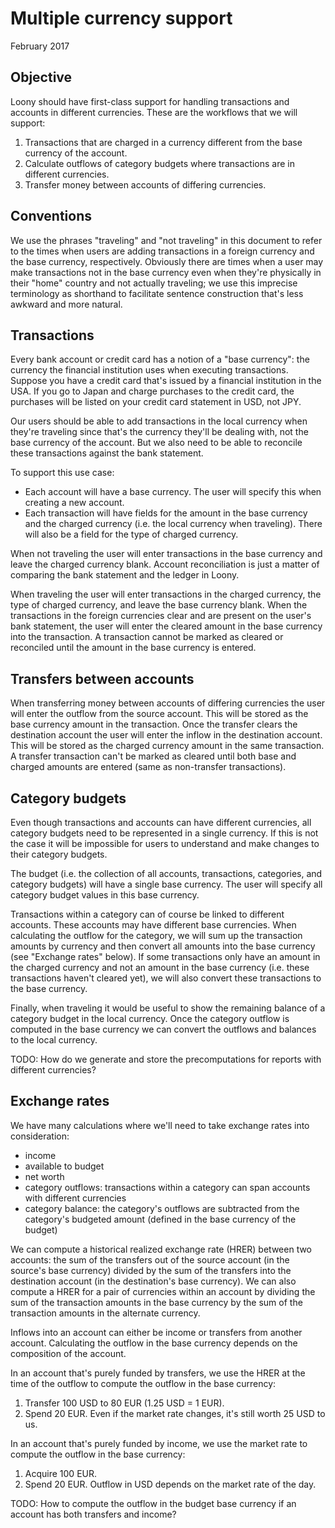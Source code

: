 # Multiple currency support

February 2017

## Objective

Loony should have first-class support for handling transactions and accounts
in different currencies. These are the workflows that we will support:

1.  Transactions that are charged in a currency different from the base
    currency of the account.
1.  Calculate outflows of category budgets where transactions are in different
    currencies.
1.  Transfer money between accounts of differing currencies.

## Conventions

We use the phrases "traveling" and "not traveling" in this document to refer
to the times when users are adding transactions in a foreign currency and the
base currency, respectively. Obviously there are times when a user may make
transactions not in the base currency even when they're physically in their
"home" country and not actually traveling; we use this imprecise terminology
as shorthand to facilitate sentence construction that's less awkward and more
natural.

## Transactions

Every bank account or credit card has a notion of a "base currency": the
currency the financial institution uses when executing transactions. Suppose
you have a credit card that's issued by a financial institution in the USA. If
you go to Japan and charge purchases to the credit card, the purchases will be
listed on your credit card statement in USD, not JPY.

Our users should be able to add transactions in the local currency when
they're traveling since that's the currency they'll be dealing with, not the
base currency of the account. But we also need to be able to reconcile these
transactions against the bank statement.

To support this use case:

*   Each account will have a base currency. The user will specify this when
    creating a new account.
*   Each transaction will have fields for the amount in the base currency and
    the charged currency (i.e. the local currency when traveling). There will
    also be a field for the type of charged currency.

When not traveling the user will enter transactions in the base currency and
leave the charged currency blank. Account reconciliation is just a matter of
comparing the bank statement and the ledger in Loony.

When traveling the user will enter transactions in the charged currency, the
type of charged currency, and leave the base currency blank. When the
transactions in the foreign currencies clear and are present on the user's
bank statement, the user will enter the cleared amount in the base currency
into the transaction. A transaction cannot be marked as cleared or reconciled
until the amount in the base currency is entered.

## Transfers between accounts

When transferring money between accounts of differing currencies the user
will enter the outflow from the source account. This will be stored as the
base currency amount in the transaction. Once the transfer clears the
destination account the user will enter the inflow in the destination account.
This will be stored as the charged currency amount in the same transaction. A
transfer transaction can't be marked as cleared until both base and charged
amounts are entered (same as non-transfer transactions).

## Category budgets

Even though transactions and accounts can have different currencies, all
category budgets need to be represented in a single currency. If this is not
the case it will be impossible for users to understand and make changes to
their category budgets.

The budget (i.e. the collection of all accounts, transactions, categories, and
category budgets) will have a single base currency. The user will specify all
category budget values in this base currency.

Transactions within a category can of course be linked to different accounts.
These accounts may have different base currencies. When calculating the
outflow for the category, we will sum up the transaction amounts by currency
and then convert all amounts into the base currency (see "Exchange rates"
below). If some transactions only have an amount in the charged currency and
not an amount in the base currency (i.e. these transactions haven't cleared
yet), we will also convert these transactions to the base currency.

Finally, when traveling it would be useful to show the remaining balance of a
category budget in the local currency. Once the category outflow is computed
in the base currency we can convert the outflows and balances to the local
currency.

TODO: How do we generate and store the precomputations for reports with
different currencies?

## Exchange rates

We have many calculations where we'll need to take exchange rates into
consideration:

*   income
*   available to budget
*   net worth
*   category outflows: transactions within a category can span accounts with
    different currencies
*   category balance: the category's outflows are subtracted from the
    category's budgeted amount (defined in the base currency of the budget)

We can compute a historical realized exchange rate (HRER) between two accounts:
the sum of the transfers out of the source account (in the source's base
currency) divided by the sum of the transfers into the destination account (in
the destination's base currency). We can also compute a HRER for a pair of
currencies within an account by dividing the sum of the transaction amounts in
the base currency by the sum of the transaction amounts in the alternate
currency.

Inflows into an account can either be income or transfers from another
account. Calculating the outflow in the base currency depends on the
composition of the account.

In an account that's purely funded by transfers, we use the HRER at the time
of the outflow to compute the outflow in the base currency:

1.  Transfer 100 USD to 80 EUR (1.25 USD = 1 EUR).
1.  Spend 20 EUR. Even if the market rate changes, it's still worth 25 USD to
    us.

In an account that's purely funded by income, we use the market rate to
compute the outflow in the base currency:

1.  Acquire 100 EUR.
1.  Spend 20 EUR. Outflow in USD depends on the market rate of the day.

TODO: How to compute the outflow in the budget base currency if an account has
both transfers and income?

